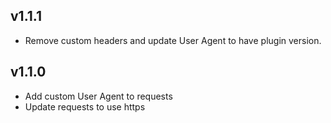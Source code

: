 ## v1.1.1
- Remove custom headers and update User Agent to have plugin version.

## v1.1.0
- Add custom User Agent to requests
- Update requests to use https
